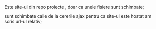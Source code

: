 Este site-ul din repo proiecte , doar ca unele fisiere sunt schimbate;

sunt schimbate caile de la cererile ajax pentru ca site-ul este hostat am scris url-ul relativ;